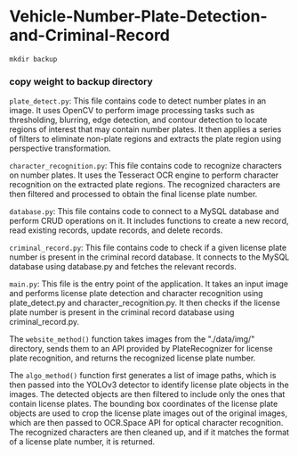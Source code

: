 # Vehicle-Number-Plate-Detection-and-Criminal-Record
`mkdir backup`
### copy weight to backup directory

`plate_detect.py`: This file contains code to detect number plates in an image. It uses OpenCV to perform image processing tasks such as thresholding, blurring, edge detection, and contour detection to locate regions of interest that may contain number plates. It then applies a series of filters to eliminate non-plate regions and extracts the plate region using perspective transformation.

`character_recognition.py`: This file contains code to recognize characters on number plates. It uses the Tesseract OCR engine to perform character recognition on the extracted plate regions. The recognized characters are then filtered and processed to obtain the final license plate number.

`database.py`: This file contains code to connect to a MySQL database and perform CRUD operations on it. It includes functions to create a new record, read existing records, update records, and delete records.

`criminal_record.py`: This file contains code to check if a given license plate number is present in the criminal record database. It connects to the MySQL database using database.py and fetches the relevant records.

`main.py`: This file is the entry point of the application. It takes an input image and performs license plate detection and character recognition using plate_detect.py and character_recognition.py. It then checks if the license plate number is present in the criminal record database using criminal_record.py.

The `website_method()` function takes images from the "./data/img/" directory, sends them to an API provided by PlateRecognizer for license plate recognition, and returns the recognized license plate number.

The `algo_method()` function first generates a list of image paths, which is then passed into the YOLOv3 detector to identify license plate objects in the images. The detected objects are then filtered to include only the ones that contain license plates. The bounding box coordinates of the license plate objects are used to crop the license plate images out of the original images, which are then passed to OCR.Space API for optical character recognition. The recognized characters are then cleaned up, and if it matches the format of a license plate number, it is returned.

